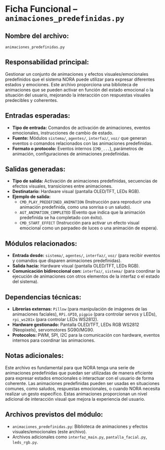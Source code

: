 # Ficha Funcional – `animaciones_predefinidas.py`

## Nombre del archivo:
`animaciones_predefinidas.py`

## Responsabilidad principal:
Gestionar un conjunto de animaciones y efectos visuales/emocionales predefinidos que el sistema NORA puede utilizar para expresar diferentes estados y emociones. Este archivo proporciona una biblioteca de animaciones que se pueden activar en función del estado emocional o la situación del usuario, mejorando la interacción con respuestas visuales predecibles y coherentes.

## Entradas esperadas:
- **Tipo de entrada:** Comandos de activación de animaciones, eventos emocionales, instrucciones de cambio de estado.
- **Fuente:** Módulos `sistema/`, `agentes/`, `interfaz/`, `voz/` que generan eventos o comandos relacionados con las animaciones predefinidas.
- **Formato o protocolo:** Eventos internos (`CMD_...`), parámetros de animación, configuraciones de animaciones predefinidas.

## Salidas generadas:
- **Tipo de salida:** Activación de animaciones predefinidas, secuencias de efectos visuales, transiciones entre animaciones.
- **Destinatario:** Hardware visual (pantalla OLED/TFT, LEDs RGB).
- **Ejemplo de salida:**
  - `CMD_PLAY_PREDEFINED_ANIMATION` (Instrucción para reproducir una animación predefinida, como una sonrisa o un saludo).
  - `AGT_ANIMATION_COMPLETED` (Evento que indica que la animación predefinida se ha completado con éxito).
  - `CMD_START_EFFECT` (Instrucción para activar un efecto visual emocional como un parpadeo de luces o una animación de espera).

## Módulos relacionados:
- **Entrada desde:** `sistema/`, `agentes/`, `interfaz/`, `voz/` (para recibir eventos y comandos que disparen animaciones predefinidas).
- **Salida hacia:** Hardware visual (pantalla OLED/TFT, LEDs RGB).
- **Comunicación bidireccional con:** `interfaz/`, `sistema/` (para coordinar la ejecución de animaciones con otros elementos de la interfaz o el estado del sistema).

## Dependencias técnicas:
- **Librerías externas:** `Pillow` (para manipulación de imágenes de las animaciones faciales), `RPi.GPIO`, `pigpio` (para controlar servos y LEDs), `rpi_ws281x` (para controlar LEDs WS2812).
- **Hardware gestionado:** Pantalla OLED/TFT, LEDs RGB WS2812 (Neopixels), servomotores SG90/MG90.
- **Protocolos:** PWM, SPI, I2C para la comunicación con hardware, eventos internos para coordinar las animaciones.

## Notas adicionales:
Este archivo es fundamental para que NORA tenga una serie de animaciones predefinidas que puedan ser utilizadas de manera eficiente para expresar estados emocionales o interactuar con el usuario de forma coherente. Las animaciones predefinidas pueden ser usadas en situaciones comunes, como saludos, respuestas emocionales, o cuando NORA necesita realizar un gesto específico. Estas animaciones proporcionan un nivel adicional de interacción visual que mejora la experiencia del usuario.

## Archivos previstos del módulo:
- `animaciones_predefinidas.py`: Biblioteca de animaciones y efectos visuales/emocionales (este archivo).
- Archivos adicionales como `interfaz_main.py`, `pantalla_facial.py`, `leds_rgb.py`.
